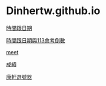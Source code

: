 # Dinhertw.github.io

<a href="https://dinhertw.github.io/time%20and%20date.html">時間跟日期</a><br>

<a
href="https://dinhertw.github.io/testtimer.html">時間跟日期與113會考倒數</a><br>


<a
href="https://dinhertw.github.io/meet.html">meet</a><br>

<a
href="https://docs.google.com/spreadsheets/d/1JuceMx4NoLQIbrUO6jerKfZGOoJw-CwaR6lfP4oPLvo/edit?usp=sharing">成績</a><br>

<a
href="https://digitalmaster.knsh.com.tw/all/selector/index.html">康軒選號器</a><br>
